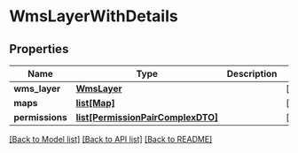 # WmsLayerWithDetails

## Properties
Name | Type | Description | Notes
------------ | ------------- | ------------- | -------------
**wms_layer** | [**WmsLayer**](WmsLayer.md) |  | [optional] 
**maps** | [**list[Map]**](Map.md) |  | [optional] 
**permissions** | [**list[PermissionPairComplexDTO]**](PermissionPairComplexDTO.md) |  | [optional] 

[[Back to Model list]](../README.md#documentation-for-models) [[Back to API list]](../README.md#documentation-for-api-endpoints) [[Back to README]](../README.md)

